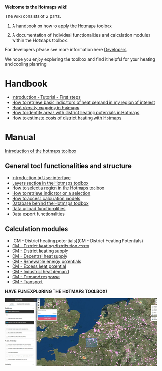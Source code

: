 **Welcome to the Hotmaps wiki!**

The wiki consists of 2 parts.

1) A handbook on how to apply the Hotmaps toolbox

2) A documentation of individual functionalities and calculation modules within the Hotmaps toolbox.

For developers please see more information here [Developers](Developers)

We hope you enjoy exploring the toolbox and find it helpful for your heating and cooling planning


# Handbook
* [Introduction - Tutorial - First steps](Handbook_Introduction)
* [How to retrieve basic indicators of heat demand in my region of interest](Handbook_indicators)
* [Heat density mapping in hotmaps](Handbook_Heat_density_mapping)
* [How to identify areas with district heating potentials in Hotmaps](Handbook_district_heating_potentials)  
* [How to estimate costs of district heating with Hotmaps](tutorial5)  

# Manual
[Introduction of the hotmaps toolbox](Introduction_manual)

## General tool functionalities and structure
* [Introduction to User interface](Intro_UI)
* [Layers section in the Hotmaps toolbox](Layer_section)
* [How to select a region in the Hotmaps toolbox](Region_selection)
* [How to retrieve indicator on a selection](Indicators_section)
* [How to access calculation models](CM_access)
* [Database behind the Hotmaps toolbox](Database_of_Hotmaps)
* [Data upload functionalities](Data_upload)
* [Data export functionalities](Data_export)

## Calculation modules
* [CM - District heating potentials](CM - District Heating Potentials)
* [CM - District heating distribution costs](CM_DH_distribution_costs)
* [CM - District heating supply](CM_DH_supply)
* [CM - Decentral heat supply](CM_decentral_costs)  
* [CM - Renewable energy potentials](CM_renewable_potentials)
* [CM - Excess heat potential](CM_excess_heat)
* [CM - Industrial heat demand](CM_industrial_heat_demand)
* [CM - Demand response](CM_demand_response)
* [CM - Transport](CM_transport)


**HAVE FUN EXPLORING THE HOTMAPS TOOLBOX!**


![](https://github.com/HotMaps/hotmaps_wiki/blob/master/Images/Hotmaps_test.JPG)